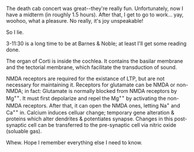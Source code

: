The death cab concert was great--they're really fun.  Unfortunately, now I have a midterm (in roughly 1.5 hours).  After that, I get to go to work... yay, woohoo, what a pleasure.  No really, it's joy unspeakable!

So I lie.

3-11:30 is a long time to be at Barnes &amp; Noble; at least I'll get some reading done.

The organ of Corti is inside the cochlea.  It contains the basilar membrane and the tectorial membrane, which facilitate the transduction of sound.

NMDA receptors are required for the existance of LTP, but are not necessary for maintaining it.  Receptors for glutamate can be NMDA or non-NMDA; in fact: Glutamate is normally blocked from NMDA receptors by Mg<sup>++</sup>.  It must first depolarize and repel the Mg<sup>++</sup> by activating the non-NMDA receptors.  After that, it can open the NMDA ones, letting Na<sup>+</sup> and Ca<sup>++</sup> in.  Calcium induces celluar change; temporary gene alteration &amp; proteins which alter dendrites &amp; potentiates synapse.  Changes in this post-synaptic cell can be transferred to the pre-synaptic cell via nitric oxide (soluable gas).

Whew.  Hope I remember everything else I need to know.